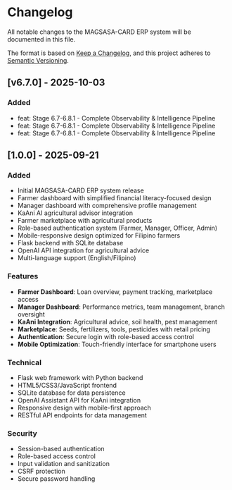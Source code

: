 # Changelog

All notable changes to the MAGSASA-CARD ERP system will be documented in this file.

The format is based on [Keep a Changelog](https://keepachangelog.com/en/1.0.0/),
and this project adheres to [Semantic Versioning](https://semver.org/spec/v2.0.0.html).


## [v6.7.0] - 2025-10-03

### Added
- feat: Stage 6.7-6.8.1 - Complete Observability & Intelligence Pipeline
- feat: Stage 6.7-6.8.1 - Complete Observability & Intelligence Pipeline
- feat: Stage 6.7-6.8.1 - Complete Observability & Intelligence Pipeline

## [1.0.0] - 2025-09-21

### Added
- Initial MAGSASA-CARD ERP system release
- Farmer dashboard with simplified financial literacy-focused design
- Manager dashboard with comprehensive profile management
- KaAni AI agricultural advisor integration
- Farmer marketplace with agricultural products
- Role-based authentication system (Farmer, Manager, Officer, Admin)
- Mobile-responsive design optimized for Filipino farmers
- Flask backend with SQLite database
- OpenAI API integration for agricultural advice
- Multi-language support (English/Filipino)

### Features
- **Farmer Dashboard**: Loan overview, payment tracking, marketplace access
- **Manager Dashboard**: Performance metrics, team management, branch oversight
- **KaAni Integration**: Agricultural advice, soil health, pest management
- **Marketplace**: Seeds, fertilizers, tools, pesticides with retail pricing
- **Authentication**: Secure login with role-based access control
- **Mobile Optimization**: Touch-friendly interface for smartphone users

### Technical
- Flask web framework with Python backend
- HTML5/CSS3/JavaScript frontend
- SQLite database for data persistence
- OpenAI Assistant API for KaAni integration
- Responsive design with mobile-first approach
- RESTful API endpoints for data management

### Security
- Session-based authentication
- Role-based access control
- Input validation and sanitization
- CSRF protection
- Secure password handling
